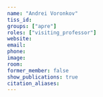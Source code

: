 ```yaml
---
name: "Andrei Voronkov"
tiss_id:
groups: ["apre"]
roles: ["visiting_professor"]
website:
email:
phone:
image:
room:
former_member: false
show_publications: true
citation_aliases:
---
```


<!--
Your custom content goes here.
-->